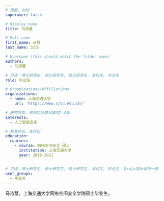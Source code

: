 ```yaml
---
# 保留，勿动
superuser: false

# Display name
title: 马诗慧

# Full name
first_name: 诗慧
last_name: 32马

# Username (this should match the folder name)
authors:
  - 马诗慧

# 可选：博士研究生, 硕士研究生, 硕士研究生, 本科生, 毕业生
role: 毕业生

# Organizations/Affiliations
organizations:
  - name: 上海交通大学
    url: 'https://www.sjtu.edu.cn/'

# 研究方向，根据实际情况填写2-4条
interests:
  - 人工智能安全

# 教育经历，本科起
education:
  courses:
    - course: 网络空间安全 硕士
      institution: 上海交通大学
      year: 2018-2021


# 可选：博士研究生, 硕士研究生, 硕士研究生, 本科生, 毕业生，与role部分保持一致
user_groups:
  - 毕业生
---
```


马诗慧，上海交通大学网络空间安全学院硕士毕业生。